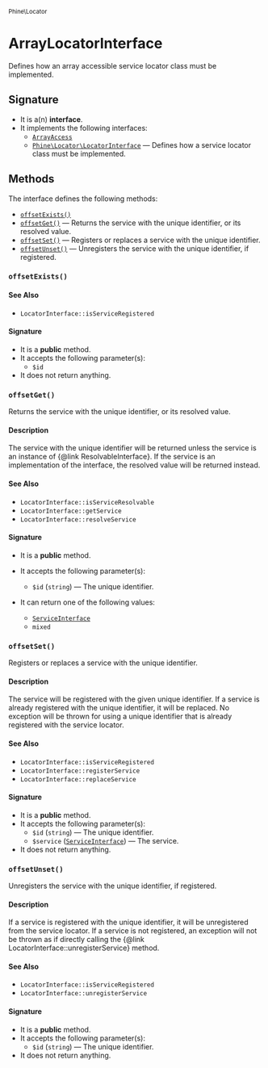 <small>Phine\Locator</small>

ArrayLocatorInterface
=====================

Defines how an array accessible service locator class must be implemented.

Signature
---------

- It is a(n) **interface**.
- It implements the following interfaces:
    - [`ArrayAccess`](http://php.net/class.ArrayAccess)
    - [`Phine\Locator\LocatorInterface`](../../Phine/Locator/LocatorInterface.md) &mdash; Defines how a service locator class must be implemented.

Methods
-------

The interface defines the following methods:

- [`offsetExists()`](#offsetExists)
- [`offsetGet()`](#offsetGet) &mdash; Returns the service with the unique identifier, or its resolved value.
- [`offsetSet()`](#offsetSet) &mdash; Registers or replaces a service with the unique identifier.
- [`offsetUnset()`](#offsetUnset) &mdash; Unregisters the service with the unique identifier, if registered.

### `offsetExists()` <a name="offsetExists"></a>

#### See Also

- `LocatorInterface::isServiceRegistered`

#### Signature

- It is a **public** method.
- It accepts the following parameter(s):
    - `$id`
- It does not return anything.

### `offsetGet()` <a name="offsetGet"></a>

Returns the service with the unique identifier, or its resolved value.

#### Description

The service with the unique identifier will be returned unless the
service is an instance of {@link ResolvableInterface}. If the service
is an implementation of the interface, the resolved value will be
returned instead.

#### See Also

- `LocatorInterface::isServiceResolvable`
- `LocatorInterface::getService`
- `LocatorInterface::resolveService`

#### Signature

- It is a **public** method.
- It accepts the following parameter(s):
    - `$id` (`string`) &mdash; The unique identifier.
- It can return one of the following values:

    - [`ServiceInterface`](http://php.net/class.Phine\Locator\ServiceInterface)
    - `mixed`
### `offsetSet()` <a name="offsetSet"></a>

Registers or replaces a service with the unique identifier.

#### Description

The service will be registered with the given unique identifier. If
a service is already registered with the unique identifier, it will
be replaced. No exception will be thrown for using a unique identifier
that is already registered with the service locator.

#### See Also

- `LocatorInterface::isServiceRegistered`
- `LocatorInterface::registerService`
- `LocatorInterface::replaceService`

#### Signature

- It is a **public** method.
- It accepts the following parameter(s):
    - `$id` (`string`) &mdash; The unique identifier.
    - `$service` ([`ServiceInterface`](http://php.net/class.Phine\Locator\ServiceInterface)) &mdash; The service.
- It does not return anything.

### `offsetUnset()` <a name="offsetUnset"></a>

Unregisters the service with the unique identifier, if registered.

#### Description

If a service is registered with the unique identifier, it will be
unregistered from the service locator. If a service is not registered,
an exception will not be thrown as if directly calling the
{@link LocatorInterface::unregisterService} method.

#### See Also

- `LocatorInterface::isServiceRegistered`
- `LocatorInterface::unregisterService`

#### Signature

- It is a **public** method.
- It accepts the following parameter(s):
    - `$id` (`string`) &mdash; The unique identifier.
- It does not return anything.

